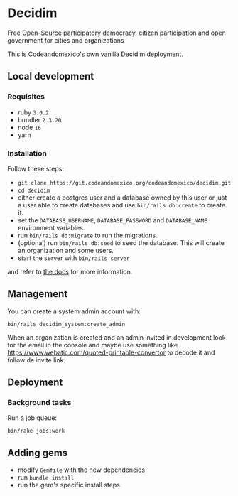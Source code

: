 # Decidim

Free Open-Source participatory democracy, citizen participation and open
government for cities and organizations

This is Codeandomexico's own vanilla Decidim deployment.

## Local development

### Requisites

* ruby `3.0.2`
* bundler `2.3.20`
* node `16`
* yarn

### Installation

Follow these steps:

* `git clone https://git.codeandomexico.org/codeandomexico/decidim.git`
* `cd decidim`
* either create a postgres user and a database owned by this user or just a user
  able to create databases and use `bin/rails db:create` to create it.
* set the `DATABASE_USERNAME`, `DATABASE_PASSWORD` and `DATABASE_NAME`
  environment variables.
* run `bin/rails db:migrate` to run the migrations.
* (optional) run `bin/rails db:seed` to seed the database. This will create an
  organization and some users.
* start the server with `bin/rails server`

and refer to [the docs](https://docs.decidim.org/en/v0.27/install/manual) for
more information.

## Management

You can create a system admin account with:

    bin/rails decidim_system:create_admin

When an organization is created and an admin invited in development look for the
email in the console and maybe use something like
https://www.webatic.com/quoted-printable-convertor to decode it and follow de
invite link.

## Deployment

### Background tasks

Run a job queue:

    bin/rake jobs:work

## Adding gems

* modify `Gemfile` with the new dependencies
* run `bundle install`
* run the gem's specific install steps
